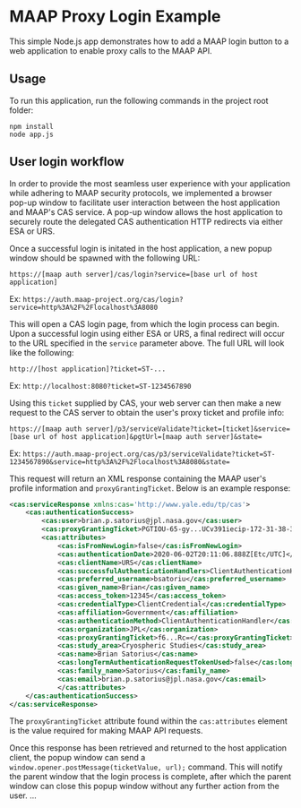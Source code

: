 # MAAP Proxy Login Example

This simple Node.js app demonstrates how to add a MAAP login button to a web application to enable proxy calls to the MAAP API. 

## Usage

To run this application, run the following commands in the project root folder:

```
npm install
node app.js
```

## User login workflow

In order to provide the most seamless user experience with your application while adhering to MAAP security protocols, we implemented a
browser pop-up window to facilitate user interaction between the host application and MAAP's CAS service. A pop-up window allows the host
application to securely route the delegated CAS authentication HTTP redirects via either ESA or URS. 

Once a successful login is initated in the host application, a new popup window should be spawned with the following URL:

`https://[maap auth server]/cas/login?service=[base url of host application]`

Ex: `https://auth.maap-project.org/cas/login?service=http%3A%2F%2Flocalhost%3A8080`

This will open a CAS login page, from which the login process can begin. Upon a successful login using either ESA or URS, a final redirect
will occur to the URL specified in the `service` parameter above. The full URL will look like the following:

 `http://[host application]?ticket=ST-...`

 Ex: `http://localhost:8080?ticket=ST-1234567890`

Using this `ticket` supplied by CAS, your web server can then make a new request to the CAS server to obtain the user's proxy ticket
and profile info:

`https://[maap auth server]/p3/serviceValidate?ticket=[ticket]&service=[base url of host application]&pgtUrl=[maap auth server]&state=`

Ex: `https://auth.maap-project.org/cas/p3/serviceValidate?ticket=ST-1234567890&service=http%3A%2F%2Flocalhost%3A8080&state=`

This request will return an XML response containing the MAAP user's profile information and `proxyGrantingTicket`. Below is an example response:

```xml
<cas:serviceResponse xmlns:cas='http://www.yale.edu/tp/cas'>
    <cas:authenticationSuccess>
        <cas:user>brian.p.satorius@jpl.nasa.gov</cas:user>
        <cas:proxyGrantingTicket>PGTIOU-65-gy...UCv391iecip-172-31-38-38</cas:proxyGrantingTicket>
        <cas:attributes>
            <cas:isFromNewLogin>false</cas:isFromNewLogin>
            <cas:authenticationDate>2020-06-02T20:11:06.888Z[Etc/UTC]</cas:authenticationDate>
            <cas:clientName>URS</cas:clientName>
            <cas:successfulAuthenticationHandlers>ClientAuthenticationHandler</cas:successfulAuthenticationHandlers>
            <cas:preferred_username>bsatoriu</cas:preferred_username>
            <cas:given_name>Brian</cas:given_name>
            <cas:access_token>12345</cas:access_token>
            <cas:credentialType>ClientCredential</cas:credentialType>
            <cas:affiliation>Government</cas:affiliation>
            <cas:authenticationMethod>ClientAuthenticationHandler</cas:authenticationMethod>
            <cas:organization>JPL</cas:organization>
            <cas:proxyGrantingTicket>f6...Rc=</cas:proxyGrantingTicket>
            <cas:study_area>Cryospheric Studies</cas:study_area>
            <cas:name>Brian Satorius</cas:name>
            <cas:longTermAuthenticationRequestTokenUsed>false</cas:longTermAuthenticationRequestTokenUsed>
            <cas:family_name>Satorius</cas:family_name>
            <cas:email>brian.p.satorius@jpl.nasa.gov</cas:email>
            </cas:attributes>
    </cas:authenticationSuccess>
</cas:serviceResponse>
```

The `proxyGrantingTicket` attribute found within the `cas:attributes` element is the value required for making MAAP API requests. 

Once this response has been retrieved and returned to the host application client, the popup window can send a `window.opener.postMessage(ticketValue, url);` command.
This will notify the parent window that the login process is complete, after which the parent window can close this popup window without any
further action from the user.
...

